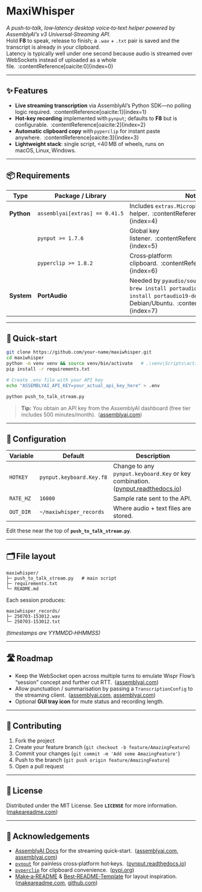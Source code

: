 # MaxiWhisper

*A push‑to‑talk, low‑latency desktop voice‑to‑text helper powered by AssemblyAI’s v3 Universal‑Streaming API.*  
Hold **F8** to speak, release to finish; a `.wav` + `.txt` pair is saved and the transcript is already in your clipboard.  
Latency is typically well under one second because audio is streamed over WebSockets instead of uploaded as a whole file. :contentReference[oaicite:0]{index=0}

---

## ✨ Features
- **Live streaming transcription** via AssemblyAI’s Python SDK—no polling logic required. :contentReference[oaicite:1]{index=1}  
- **Hot‑key recording** implemented with `pynput`; defaults to **F8** but is configurable. :contentReference[oaicite:2]{index=2}  
- **Automatic clipboard copy** with `pyperclip` for instant paste anywhere. :contentReference[oaicite:3]{index=3}  
- **Lightweight stack**: single script, <40 MB of wheels, runs on macOS, Linux, Windows.

---

## 📦 Requirements

| Type | Package / Library | Notes |
|------|-------------------|-------|
| **Python** | `assemblyai[extras] == 0.41.5` | Includes `extras.MicrophoneStream` helper. :contentReference[oaicite:4]{index=4} |
|           | `pynput >= 1.7.6` | Global key listener. :contentReference[oaicite:5]{index=5} |
|           | `pyperclip >= 1.8.2` | Cross‑platform clipboard. :contentReference[oaicite:6]{index=6} |
| **System** | **PortAudio** | Needed by `pyaudio/sounddevice`; install with `brew install portaudio` on macOS or `apt install portaudio19-dev` on Debian/Ubuntu. :contentReference[oaicite:7]{index=7} |

---

## 🚀 Quick‑start

```bash
git clone https://github.com/your‑name/maxiwhisper.git
cd maxiwhisper
python -m venv venv && source venv/bin/activate   # .\venv\Scripts\activate on Windows
pip install -r requirements.txt

# Create .env file with your API key
echo "ASSEMBLYAI_API_KEY=your_actual_api_key_here" > .env

python push_to_talk_stream.py
````

> **Tip:** You obtain an API key from the AssemblyAI dashboard (free tier includes 500 minutes/month). ([assemblyai.com][1])

---

## 🔧 Configuration

| Variable  | Default                  | Description                                                                          |
| --------- | ------------------------ | ------------------------------------------------------------------------------------ |
| `HOTKEY`  | `pynput.keyboard.Key.f8` | Change to any `pynput.keyboard.Key` or key combination. ([pynput.readthedocs.io][2]) |
| `RATE_HZ` | `16000`                  | Sample rate sent to the API.                                                         |
| `OUT_DIR` | `~/maxiwhisper_records`  | Where audio + text files are stored.                                                 |

Edit these near the top of **`push_to_talk_stream.py`**.

---

## 🗂 File layout

```
maxiwhisper/
├─ push_to_talk_stream.py   # main script
├─ requirements.txt
└─ README.md
```

Each session produces:

```
maxiwhisper_records/
├─ 250703-153012.wav
└─ 250703-153012.txt
```

*(timestamps are YYMMDD‑HHMMSS)*

---

## 🛣 Roadmap

* Keep the WebSocket open across multiple turns to emulate Wispr Flow’s “session” concept and further cut RTT. ([assemblyai.com][1])
* Allow punctuation / summarisation by passing a `TranscriptionConfig` to the streaming client. ([assemblyai.com][1], [assemblyai.com][3])
* Optional **GUI tray icon** for mute status and recording length.

---

## 🤝 Contributing

1. Fork the project
2. Create your feature branch (`git checkout -b feature/AmazingFeature`)
3. Commit your changes (`git commit -m 'Add some AmazingFeature'`)
4. Push to the branch (`git push origin feature/AmazingFeature`)
5. Open a pull request

---

## 📝 License

Distributed under the MIT License. See **`LICENSE`** for more information. ([makeareadme.com][4])

---

## 🙌 Acknowledgements

* [AssemblyAI Docs](https://www.assemblyai.com/docs/) for the streaming quick‑start. ([assemblyai.com][1], [assemblyai.com][5])
* [`pynput`](https://pynput.readthedocs.io/) for painless cross‑platform hot‑keys. ([pynput.readthedocs.io][2])
* [`pyperclip`](https://pypi.org/project/pyperclip/) for clipboard convenience. ([pypi.org][6])
* [Make‑a‑README](https://www.makeareadme.com/) & [Best‑README‑Template](https://github.com/othneildrew/Best-README-Template) for layout inspiration. ([makeareadme.com][4], [github.com][7])


[1]: https://www.assemblyai.com/docs/speech-to-text/universal-streaming?utm_source=chatgpt.com "Streaming Audio | AssemblyAI | Documentation"
[2]: https://pynput.readthedocs.io/en/latest/keyboard.html?utm_source=chatgpt.com "Handling the keyboard — pynput 1.7.6 documentation"
[3]: https://www.assemblyai.com/docs/guides?utm_source=chatgpt.com "Cookbooks | AssemblyAI | Documentation"
[4]: https://www.makeareadme.com/?utm_source=chatgpt.com "Make a README"
[5]: https://www.assemblyai.com/docs/getting-started/transcribe-streaming-audio?utm_source=chatgpt.com "Transcribe streaming audio | AssemblyAI | Documentation"
[6]: https://pypi.org/project/pyperclip/?utm_source=chatgpt.com "pyperclip - PyPI"
[7]: https://github.com/othneildrew/Best-README-Template?utm_source=chatgpt.com "An awesome README template to jumpstart your projects! - GitHub"
